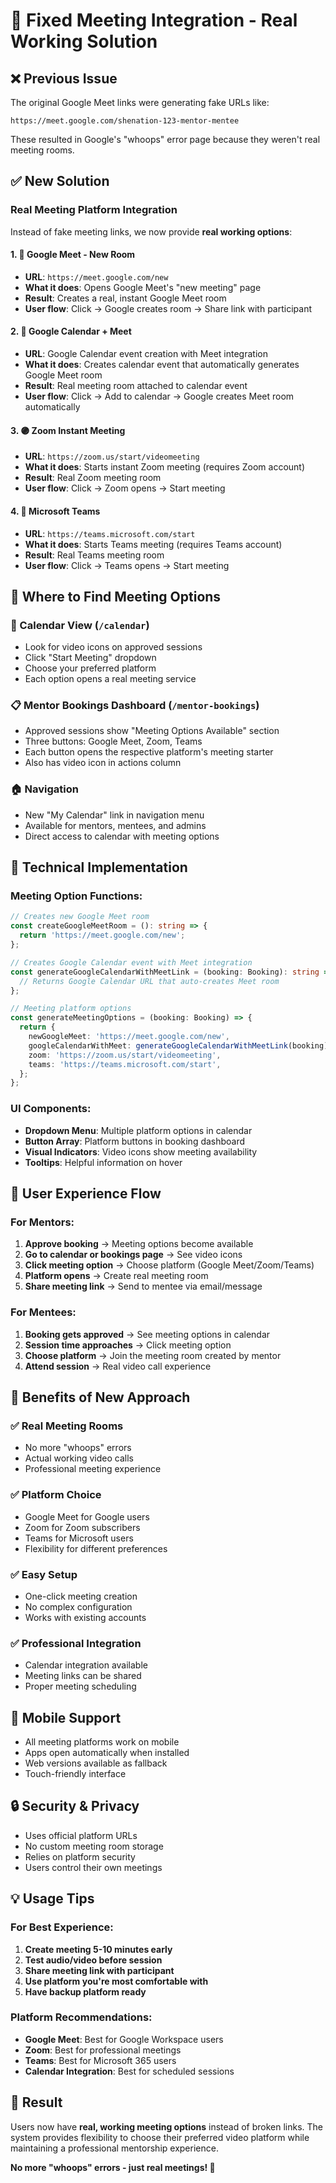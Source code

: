 # 🔧 Fixed Meeting Integration - Real Working Solution

## ❌ **Previous Issue**
The original Google Meet links were generating fake URLs like:
```
https://meet.google.com/shenation-123-mentor-mentee
```
These resulted in Google's "whoops" error page because they weren't real meeting rooms.

## ✅ **New Solution**

### **Real Meeting Platform Integration**

Instead of fake meeting links, we now provide **real working options**:

#### **1. 🎥 Google Meet - New Room**
- **URL**: `https://meet.google.com/new`
- **What it does**: Opens Google Meet's "new meeting" page
- **Result**: Creates a real, instant Google Meet room
- **User flow**: Click → Google creates room → Share link with participant

#### **2. 📅 Google Calendar + Meet**
- **URL**: Google Calendar event creation with Meet integration
- **What it does**: Creates calendar event that automatically generates Google Meet room
- **Result**: Real meeting room attached to calendar event
- **User flow**: Click → Add to calendar → Google creates Meet room automatically

#### **3. 🟣 Zoom Instant Meeting**
- **URL**: `https://zoom.us/start/videomeeting`
- **What it does**: Starts instant Zoom meeting (requires Zoom account)
- **Result**: Real Zoom meeting room
- **User flow**: Click → Zoom opens → Start meeting

#### **4. 🔵 Microsoft Teams**
- **URL**: `https://teams.microsoft.com/start`
- **What it does**: Starts Teams meeting (requires Teams account)
- **Result**: Real Teams meeting room
- **User flow**: Click → Teams opens → Start meeting

## 🎯 **Where to Find Meeting Options**

### **📅 Calendar View** (`/calendar`)
- Look for video icons on approved sessions
- Click "Start Meeting" dropdown
- Choose your preferred platform
- Each option opens a real meeting service

### **📋 Mentor Bookings Dashboard** (`/mentor-bookings`)
- Approved sessions show "Meeting Options Available" section
- Three buttons: Google Meet, Zoom, Teams
- Each button opens the respective platform's meeting starter
- Also has video icon in actions column

### **🏠 Navigation**
- New "My Calendar" link in navigation menu
- Available for mentors, mentees, and admins
- Direct access to calendar with meeting options

## 🔧 **Technical Implementation**

### **Meeting Option Functions:**
```typescript
// Creates new Google Meet room
const createGoogleMeetRoom = (): string => {
  return 'https://meet.google.com/new';
};

// Creates Google Calendar event with Meet integration
const generateGoogleCalendarWithMeetLink = (booking: Booking): string => {
  // Returns Google Calendar URL that auto-creates Meet room
};

// Meeting platform options
const generateMeetingOptions = (booking: Booking) => {
  return {
    newGoogleMeet: 'https://meet.google.com/new',
    googleCalendarWithMeet: generateGoogleCalendarWithMeetLink(booking),
    zoom: 'https://zoom.us/start/videomeeting',
    teams: 'https://teams.microsoft.com/start',
  };
};
```

### **UI Components:**
- **Dropdown Menu**: Multiple platform options in calendar
- **Button Array**: Platform buttons in booking dashboard
- **Visual Indicators**: Video icons show meeting availability
- **Tooltips**: Helpful information on hover

## 🎯 **User Experience Flow**

### **For Mentors:**
1. **Approve booking** → Meeting options become available
2. **Go to calendar or bookings page** → See video icons
3. **Click meeting option** → Choose platform (Google Meet/Zoom/Teams)
4. **Platform opens** → Create real meeting room
5. **Share meeting link** → Send to mentee via email/message

### **For Mentees:**
1. **Booking gets approved** → See meeting options in calendar
2. **Session time approaches** → Click meeting option
3. **Choose platform** → Join the meeting room created by mentor
4. **Attend session** → Real video call experience

## 🚀 **Benefits of New Approach**

### ✅ **Real Meeting Rooms**
- No more "whoops" errors
- Actual working video calls
- Professional meeting experience

### ✅ **Platform Choice**
- Google Meet for Google users
- Zoom for Zoom subscribers
- Teams for Microsoft users
- Flexibility for different preferences

### ✅ **Easy Setup**
- One-click meeting creation
- No complex configuration
- Works with existing accounts

### ✅ **Professional Integration**
- Calendar integration available
- Meeting links can be shared
- Proper meeting scheduling

## 📱 **Mobile Support**
- All meeting platforms work on mobile
- Apps open automatically when installed
- Web versions available as fallback
- Touch-friendly interface

## 🔒 **Security & Privacy**
- Uses official platform URLs
- No custom meeting room storage
- Relies on platform security
- Users control their own meetings

## 💡 **Usage Tips**

### **For Best Experience:**
1. **Create meeting 5-10 minutes early**
2. **Test audio/video before session**
3. **Share meeting link with participant**
4. **Use platform you're most comfortable with**
5. **Have backup platform ready**

### **Platform Recommendations:**
- **Google Meet**: Best for Google Workspace users
- **Zoom**: Best for professional meetings
- **Teams**: Best for Microsoft 365 users
- **Calendar Integration**: Best for scheduled sessions

## 🎉 **Result**

Users now have **real, working meeting options** instead of broken links. The system provides flexibility to choose their preferred video platform while maintaining a professional mentorship experience.

**No more "whoops" errors - just real meetings! 🚀**
